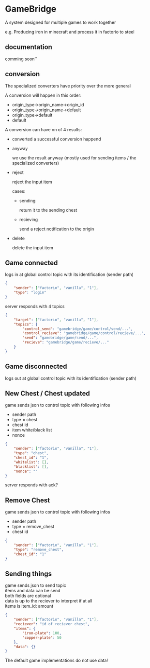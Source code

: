 # GameBridge

A system designed for multiple games to work together

e.g. Producing iron in minecraft and process it in factorio to steel

## documentation

comming soon™

## conversion

The specialized converters have priority over the more general

A conversion will happen in this order:

-   origin_type->origin_name->origin_id
-   origin_type->origin_name->default
-   origin_type->default
-   default

A conversion can have on of 4 results:

-   converted
    a successful conversion happend
-   anyway

    we use the result anyway (mostly used for sending items / the specialized converters)

-   reject

    reject the input item

    cases:

    -   sending

        return it to the sending chest

    -   recieving

        send a reject notification to the origin

-   delete

    delete the input item

## Game connected

logs in at global control topic with its identification (sender path)

```json
{
    "sender": ["factorio", "vanilla", "1"],
    "type": "login"
}
```

server responds with 4 topics

```json
{
    "target": ["factorio", "vanilla", "1"],
    "topics": {
        "control_send": "gamebridge/game/control/send/...",
        "control_recieve": "gamebridge/game/control/recieve/...",
        "send": "gamebridge/game/send/...",
        "recieve": "gamebridge/game/recieve/..."
    }
}
```

## Game disconnected

logs out at global control topic with its identification (sender path)

## New Chest / Chest updated

game sends json to control topic with following infos

-   sender path
-   type = chest
-   chest id
-   item white/black list
-   nonce

```json
{
    "sender": ["factorio", "vanilla", "1"],
    "type": "chest",
    "chest_id": "1",
    "whitelist": [],
    "blacklist": [],
    "nonce": ""
}
```

server responds with ack?

## Remove Chest

game sends json to control topic with following infos

-   sender path
-   type = remove_chest
-   chest id

```json
{
    "sender": ["factorio", "vanilla", "1"],
    "type": "remove_chest",
    "chest_id": "1"
}
```

## Sending things

game sends json to send topic  
items and data can be send  
both fields are optional  
data is up to the reciever to interpret if at all  
items is item_id: amount

```json
{
    "sender": ["factorio", "vanilla", "1"],
    "reciever": "id of reciever chest",
    "items": {
        "iron-plate": 100,
        "copper-plate": 50
    },
    "data": {}
}
```

The default game implementations do not use data!
